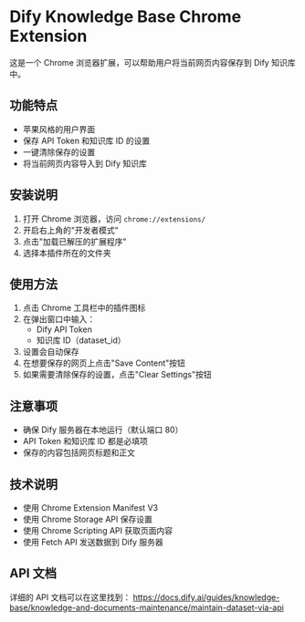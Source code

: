 # Dify Knowledge Base Chrome Extension

这是一个 Chrome 浏览器扩展，可以帮助用户将当前网页内容保存到 Dify 知识库中。

## 功能特点

- 苹果风格的用户界面
- 保存 API Token 和知识库 ID 的设置
- 一键清除保存的设置
- 将当前网页内容导入到 Dify 知识库

## 安装说明

1. 打开 Chrome 浏览器，访问 `chrome://extensions/`
2. 开启右上角的"开发者模式"
3. 点击"加载已解压的扩展程序"
4. 选择本插件所在的文件夹

## 使用方法

1. 点击 Chrome 工具栏中的插件图标
2. 在弹出窗口中输入：
   - Dify API Token
   - 知识库 ID（dataset_id）
3. 设置会自动保存
4. 在想要保存的网页上点击"Save Content"按钮
5. 如果需要清除保存的设置，点击"Clear Settings"按钮

## 注意事项

- 确保 Dify 服务器在本地运行（默认端口 80）
- API Token 和知识库 ID 都是必填项
- 保存的内容包括网页标题和正文

## 技术说明

- 使用 Chrome Extension Manifest V3
- 使用 Chrome Storage API 保存设置
- 使用 Chrome Scripting API 获取页面内容
- 使用 Fetch API 发送数据到 Dify 服务器

## API 文档

详细的 API 文档可以在这里找到：
https://docs.dify.ai/guides/knowledge-base/knowledge-and-documents-maintenance/maintain-dataset-via-api 